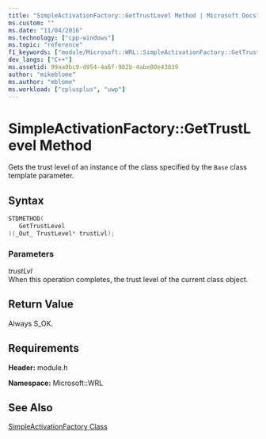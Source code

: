```yaml
---
title: "SimpleActivationFactory::GetTrustLevel Method | Microsoft Docs"
ms.custom: ""
ms.date: "11/04/2016"
ms.technology: ["cpp-windows"]
ms.topic: "reference"
f1_keywords: ["module/Microsoft::WRL::SimpleActivationFactory::GetTrustLevel"]
dev_langs: ["C++"]
ms.assetid: 99aa9bc9-d954-4a6f-902b-4abe00e43039
author: "mikeblome"
ms.author: "mblome"
ms.workload: ["cplusplus", "uwp"]
---
```

# SimpleActivationFactory::GetTrustLevel Method

Gets the trust level of an instance of the class specified by the `Base` class template parameter.

## Syntax

```cpp
STDMETHOD(
   GetTrustLevel
)(_Out_ TrustLevel* trustLvl);
```

### Parameters

*trustLvl*  
When this operation completes, the trust level of the current class object.

## Return Value

Always S_OK.

## Requirements

**Header:** module.h

**Namespace:** Microsoft::WRL

## See Also

[SimpleActivationFactory Class](../windows/simpleactivationfactory-class.md)